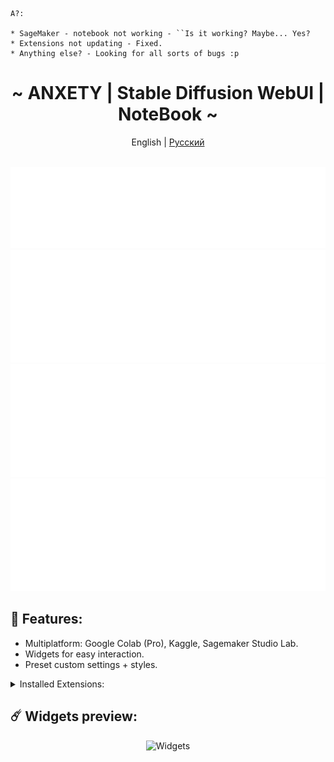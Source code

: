```
А?:

* SageMaker - notebook not working - ``Is it working? Maybe... Yes?
* Extensions not updating - Fixed.
* Anything else? - Looking for all sorts of bugs :p
```


<div align="center">

<h1 align="center">~ ANXETY | Stable Diffusion WebUI | NoteBook ~</h1>

English | [Русский ](./README-ru_RU.md)

</div>


<div align="center">
	<br>
	<a href="https://lookup.guru/565783561878372352">
		<img src="/SVG/en/discord-en.svg" width="800" height="130" alt="discord">
	</a>
	<br>
	<a href="https://studiolab.sagemaker.aws/import/github/anxety-solo/sd-webui-sagemaker/blob/dev/notebooks/en/anxety-sdw_en.ipynb">
		<img src="/SVG/en/sagemakerV2-en.svg" width="800" height="180" alt="sagemaker">
	</a>
	<br>
	<a href="https://www.kaggle.com/ayamanaox2/anxety-sdw-en">
		<img src="/SVG/en/kaggle-en.svg" width="800" height="180" alt="kaggle">
	</a>
	<br>	
      <a href="https://colab.research.google.com/drive/1xVRHNi0_5Vi4s3H0ps8hVncMxEKFGWUp">
		<img src="/SVG/en/colab-en.svg" width="800" height="180" alt="colab">
	</a>
</div>


## 🌟 Features:
  - Multiplatform: Google Colab (Pro), Kaggle, Sagemaker Studio Lab.
  - Widgets for easy interaction.
  - Preset custom settings + styles.


<details>
<summary>Installed Extensions:</summary>

- [Config-Presets](https://github.com/Zyin055/Config-Presets)
- [Umi-AI-Wildcards](https://github.com/Tsukreya/Umi-AI-Wildcards)
- [additional-networks](https://github.com/kohya-ss/sd-webui-additional-networks)
- [adetailer](https://github.com/Bing-su/adetailer)
- [aspect-ratio-helper](https://github.com/thomasasfk/sd-webui-aspect-ratio-helper)
- [batchlinks](https://github.com/etherealxx/batchlinks-webui)
- [canvas-zoom](https://github.com/richrobber2/canvas-zoom)
- [cattpuccin](https://github.com/catppuccin/stable-diffusion-webui)
- [ControlNet](https://github.com/Mikubill/sd-webui-controlnet)
- [infinite-image-browsing](https://github.com/zanllp/sd-webui-infinite-image-browsing)
- [lora-block-weight](https://github.com/hako-mikan/sd-webui-lora-block-weight)
- [ncpt_colab_timer](https://github.com/NoCrypt/ncpt_colab_timer) - edit me
- [neutral-prompt](https://github.com/ljleb/sd-webui-neutral-prompt)
- [regional-prompter](https://github.com/hako-mikan/sd-webui-regional-prompter)
- [state](https://github.com/ilian6806/stable-diffusion-webui-state)
- [supermerger](https://github.com/hako-mikan/sd-webui-supermerger)
- [tag-complete](https://github.com/DominikDoom/a1111-sd-webui-tagcomplete)
- [wd14-tagger](https://github.com/picobyte/stable-diffusion-webui-wd14-tagger)

</details>


## ☄️ Widgets preview:

<div align="center">

  ![Widgets](https://github.com/anxety-solo/sd-webui-sagemaker/blob/main/img/en/ANRED_widgets_view_en.png)  
  
</div>